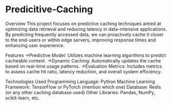 # Predicitive-Caching
Overview
This project focuses on predictive caching techniques aimed at optimizing data retrieval and reducing latency in data-intensive applications. By predicting frequently accessed data, we can proactively cache it closer to the end-users or within edge servers, improving response times and enhancing user experience.

Features
->Predictive Model: Utilizes machine learning algorithms to predict cacheable content.
->Dynamic Caching: Automatically updates the cache based on real-time usage patterns.
->Evaluation Metrics: Includes metrics to assess cache hit ratio, latency reduction, and overall system efficiency.

Technologies Used
Programming Language: Python
Machine Learning Framework: TensorFlow or PyTorch (mention which one)
Database: Redis (or any other caching database used)
Other Libraries: Pandas, NumPy, scikit-learn, etc.
